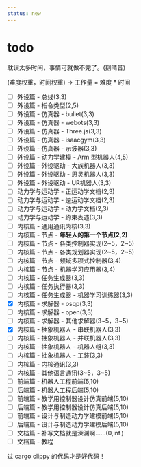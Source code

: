 ```yaml
---
status: new
---
```


# todo

耽误太多时间，事情可就做不完了。(刻晴音)

(难度权重，时间权重) -> 工作量 = 难度 * 时间

- [ ] 外设篇 - 总线(3,3)
- [ ] 外设篇 - 指令类型(2,5)
- [ ] 外设篇 - 仿真器 - bullet(3,3)
- [ ] 外设篇 - 仿真器 - webots(3,3)
- [ ] 外设篇 - 仿真器 - Three.js(3,3)
- [ ] 外设篇 - 仿真器 - isaacgym(3,3)
- [ ] 外设篇 - 仿真器 - 示波器(3,3)
- [ ] 外设篇 - 动力学建模 - Arm 型机器人(4,5)
- [ ] 外设篇 - 外设驱动 - 大族机器人(3,3)
- [ ] 外设篇 - 外设驱动 - 思灵机器人(3,3)
- [ ] 外设篇 - 外设驱动 - UR机器人(3,3)
- [ ] 动力学与运动学 - 正运动学文档(2,3)
- [ ] 动力学与运动学 - 逆运动学文档(2,3)
- [ ] 动力学与运动学 - 动力学文档(2,3)
- [ ] 动力学与运动学 - 约束表述(3,3)
- [ ] 内核篇 - 通用通讯内核(3,3)
- [ ] 内核篇 - 节点 - **年轻人的第一个节点(2,2)**
- [ ] 内核篇 - 节点 - 各类控制器实现(2~5，2~5)
- [ ] 内核篇 - 节点 - 各类规划器实现(2~5，2~5)
- [ ] 内核篇 - 节点 - 频域多项式控制器(3,4)
- [ ] 内核篇 - 节点 - 机器学习应用器(3,4)
- [ ] 内核篇 - 任务生成器(3,3)
- [ ] 内核篇 - 任务执行器(3,3)
- [ ] 内核篇 - 任务生成器 - 机器学习训练器(3,3)
- [x] 内核篇 - 求解器 - osqp(3,3)
- [ ] 内核篇 - 求解器 - open(3,3)
- [ ] 内核篇 - 求解器 - 其他求解器(3~5，3~5)
- [x] 内核篇 - 抽象机器人 - 串联机器人(3,3)
- [ ] 内核篇 - 抽象机器人 - 并联机器人(3,3)
- [ ] 内核篇 - 抽象机器人 - 机器人组(3,3)
- [ ] 内核篇 - 抽象机器人 - 工装(3,3)
- [ ] 内核篇 - 内核通讯(3,3)
- [ ] 内核篇 - 其他语言通讯(3~5，3~5)
- [ ] 前端篇 - 机器人工程前端(5,10)
- [ ] 后端篇 - 机器人工程后端(5,10)
- [ ] 前端篇 - 教学用控制器设计仿真前端(5,10)
- [ ] 后端篇 - 教学用控制器设计仿真后端(5,10)
- [ ] 前端篇 - 设计与制造动力学建模前端(5,10)
- [ ] 后端篇 - 设计与制造动力学建模后端(5,10)
- [ ] 文档篇 - 补写文档就是深渊啊……(0,$\inf$)
- [ ] 文档篇 - 教程

过 cargo clippy 的代码才是好代码！